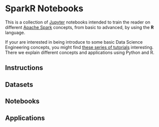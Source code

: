 # SparkR Notebooks  

This is a collection of [Jupyter](https://jupyter.org/) 
notebooks intended to train the reader on different [Apache Spark](http://spark.apache.org/) concepts, from 
basic to advanced, by using the **R** language.  

If your are interested in being introduce to some basic Data Science Engineering concepts, you might find [these series of tutorials](https://github.com/jadianes/data-science-your-way) interesting. There we explain different concepts and applications 
using Python and R.  

## Instructions  


## Datasets  


## Notebooks  


## Applications  

